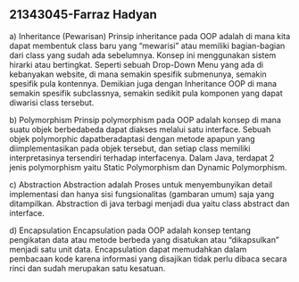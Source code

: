 ## 21343045-Farraz Hadyan

a) Inheritance (Pewarisan) Prinsip inheritance pada OOP adalah di mana kita dapat membentuk class baru yang “mewarisi” atau memiliki bagian-bagian dari class yang sudah ada sebelumnya. Konsep ini menggunakan sistem hirarki atau bertingkat. Seperti sebuah Drop-Down Menu yang ada di kebanyakan website, di mana semakin spesifik submenunya, semakin spesifik pula kontennya. Demikian juga dengan Inheritance OOP di mana semakin spesifik subclassnya, semakin sedikit pula komponen yang dapat diwarisi class tersebut.

b) Polymorphism Prinsip polymorphism pada OOP adalah konsep di mana suatu objek berbedabeda dapat diakses melalui satu interface. Sebuah objek polymorphic dapatberadaptasi dengan metode apapun yang diimplementasikan pada objek tersebut, dan setiap class memiliki interpretasinya tersendiri terhadap interfacenya. Dalam Java, terdapat 2 jenis polymorphism yaitu Static Polymorphism dan Dynamic Polymorphism.

c) Abstraction Abstraction adalah Proses untuk menyembunyikan detail implementasi dan hanya sisi fungsionalitas (gambaran umum) saja yang ditampilkan. Abstraction di java terbagi menjadi dua yaitu class abstract dan interface.

d) Encapsulation Encapsulation pada OOP adalah konsep tentang pengikatan data atau metode berbeda yang disatukan atau “dikapsulkan” menjadi satu unit data. Encapsulation dapat memudahkan dalam pembacaan kode karena informasi yang disajikan tidak perlu dibaca secara rinci dan sudah merupakan satu kesatuan.

